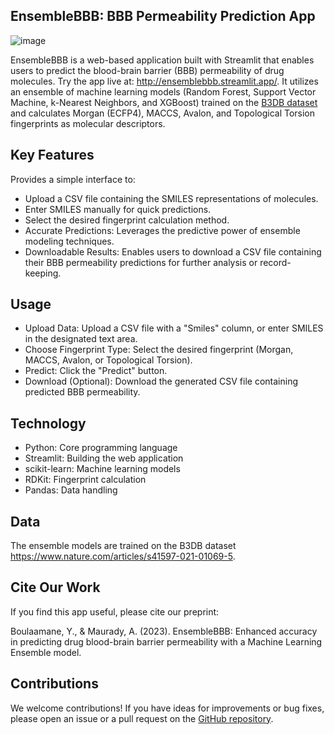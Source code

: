 ## EnsembleBBB: BBB Permeability Prediction App
![image](https://github.com/yboulaamane/EnsembleBBB/assets/7014404/b3485a62-1219-42f1-8484-aa1fb3d71b18)

EnsembleBBB is a web-based application built with Streamlit that enables users to predict the blood-brain barrier (BBB) permeability of drug molecules. Try the app live at: http://ensemblebbb.streamlit.app/. It utilizes an ensemble of machine learning models (Random Forest, Support Vector Machine, k-Nearest Neighbors, and XGBoost) trained on the [B3DB dataset](https://github.com/theochem/B3DB/blob/main/B3DB) and calculates Morgan (ECFP4), MACCS, Avalon, and Topological Torsion fingerprints as molecular descriptors.

## Key Features

Provides a simple interface to:
- Upload a CSV file containing the SMILES representations of molecules.
- Enter SMILES manually for quick predictions.
- Select the desired fingerprint calculation method.
- Accurate Predictions: Leverages the predictive power of ensemble modeling techniques.
- Downloadable Results: Enables users to download a CSV file containing their BBB permeability predictions for further analysis or record-keeping.

## Usage

- Upload Data: Upload a CSV file with a "Smiles" column, or enter SMILES in the designated text area.
- Choose Fingerprint Type: Select the desired fingerprint (Morgan, MACCS, Avalon, or Topological Torsion).
- Predict: Click the "Predict" button.
- Download (Optional): Download the generated CSV file containing predicted BBB permeability.
  
## Technology

- Python: Core programming language
- Streamlit: Building the web application
- scikit-learn: Machine learning models
- RDKit: Fingerprint calculation
- Pandas: Data handling

## Data

The ensemble models are trained on the B3DB dataset https://www.nature.com/articles/s41597-021-01069-5.

## Cite Our Work

If you find this app useful, please cite our preprint:

Boulaamane, Y., & Maurady, A. (2023). EnsembleBBB: Enhanced accuracy in predicting drug blood-brain barrier permeability with a Machine Learning Ensemble model.

## Contributions

We welcome contributions! If you have ideas for improvements or bug fixes, please open an issue or a pull request on the [GitHub repository](https://github.com/yboulaamane/EnsembleBBB).
